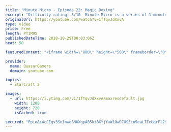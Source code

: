 ```yaml
---
title: "Minute Micro - Episode 22: Magic Boxing"
excerpt: "Difficulty rating: 3/10  Minute Micro is a series of 1-minute videos explaining how to perform common micro techniques. This episode is on magic boxing.  twitch.tv/Quasarprintf"
originalUrl: https://youtube.com/watch?v=1fTqvJdXxvA
type: video
price: Free
length: PT1M9S
publishedDateTime: 2018-10-29T00:03:06Z
heat: 50

featuredContent: "<iframe width=\"800\" height=\"500\" frameborder=\"0\" src=\"https://www.youtube.com/embed/1fTqvJdXxvA\" allow=\"accelerometer; autoplay; encrypted-media; gyroscope; picture-in-picture\" allowfullscreen></iframe>"

provider:
  name: QuasarGamers
  domain: youtube.com

topics:
  - StarCraft 2

images:
  - url: https://i.ytimg.com/vi/1fTqvJdXxvA/maxresdefault.jpg
    width: 1280
    height: 720
    isCached: true

secured: "Ppio8i4cCEgv3SoInwoSNUXgpA05ki8XYjYaW1OwD7USZco9eaLTFeUqrFl29DrJlX9uDNOKYaQMaS6mcxfy3es6T03tftFAuXOcWOKdLKPTr75wGPP998S32U1BcSBG3zWoFEnMzLeScAG/UX6FwL49iV4MBkGEVF6OQhzmEbvV5P5Snu1LN7l3wzh2pmnfEKw/tt5N+A2rbMACUHyV/eKr3zcZrlC1qIa9ElKTy1OBgk1iYp7y57KC/Xqm7D/cQHEf1aDpCSadxTgxBUVvVqWw0qoaXFsJGU7SeU7odSHatA3dRYhO8h0KUcw9+h5jODUHU2rVao/w2AMCANIwZ0HrFfM2WyJCaWTmbV+5AWFGw2DghpqVMvS0vv2+hfiD89P/kjGEftnhwxuLRtJiJ4X8EJP98CZvISBlEfmZwSQ=;rXBiFE13/8n46FSDuBbfnA=="
---
```


